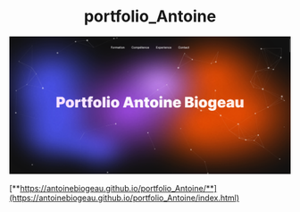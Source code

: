 <div align="center">

# **portfolio_Antoine**

</div>

<p align="center">
	<img src="./assets/Readme.png" width="900">
</p>

[**https://antoinebiogeau.github.io/portfolio_Antoine/**](https://antoinebiogeau.github.io/portfolio_Antoine/index.html)

